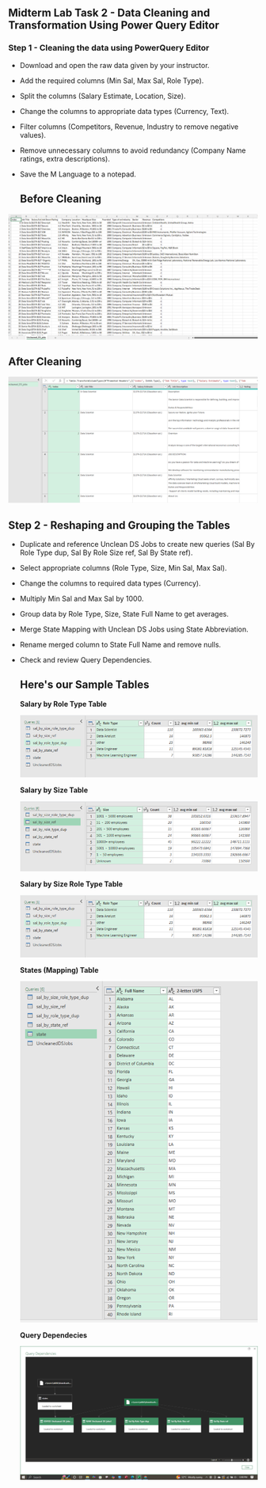 ## Midterm Lab Task 2 -  Data Cleaning and Transformation Using Power Query Editor

### Step 1 - Cleaning the data using PowerQuery Editor
- Download and open the raw data given by your instructor.
- Add the required columns (Min Sal, Max Sal, Role Type).
- Split the columns (Salary Estimate, Location, Size).
- Change the columns to appropriate data types (Currency, Text).
- Filter columns (Competitors, Revenue, Industry to remove negative values).
- Remove unnecessary columns to avoid redundancy (Company Name ratings, extra descriptions).
- Save the M Language to a notepad.
  
  ## Before Cleaning  
![screenshot](/Midterm%20Lab%20Task%202/Images/before.PNG)

  ## After Cleaning
  ![screenshot](/Midterm%20Lab%20Task%202/Images/after.png)
  
## Step 2 - Reshaping and Grouping the Tables
- Duplicate and reference Unclean DS Jobs to create new queries (Sal By Role Type dup, Sal By Role Size ref, Sal By State ref).
- Select appropriate columns (Role Type, Size, Min Sal, Max Sal).
- Change the columns to required data types (Currency).
- Multiply Min Sal and Max Sal by 1000.
- Group data by Role Type, Size, State Full Name to get averages.
- Merge State Mapping with Unclean DS Jobs using State Abbreviation.
- Rename merged column to State Full Name and remove nulls.
- Check and review Query Dependencies.

  ## Here's our Sample Tables

  **Salary by Role Type Table**

  ![screenshot](/Midterm%20Lab%20Task%202/Images/salbyroletypedup.png)

  **Salary by Size Table**

  ![screenshot](/Midterm%20Lab%20Task%202/Images/salbysizeref.png)

  **Salary by Size Role Type Table**

  ![screenshot](/Midterm%20Lab%20Task%202/Images/salbysizeroletypedup.png)

  **States (Mapping) Table**

  ![screenshot](/Midterm%20Lab%20Task%202/Images/state.PNG)

    
  **Query Dependecies**

  ![screenshot](/Midterm%20Lab%20Task%202/Images/Screenshot%20(Q).png)
